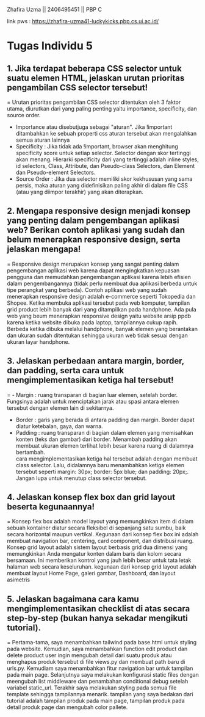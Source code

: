 Zhafira Uzma || 2406495451 || PBP C  

link pws : https://zhafira-uzma41-luckykicks.pbp.cs.ui.ac.id/  

# **Tugas Individu 5**  

## **1. Jika terdapat beberapa CSS selector untuk suatu elemen HTML, jelaskan urutan prioritas pengambilan CSS selector tersebut!**  
= Urutan prioritas pengambilan CSS selector ditentukan oleh 3 faktor utama, diurutkan dari yang paling penting yaitu importance, specificity, dan source order.  
- Importance atau disebutjuga sebagai "aturan". Jika !important ditambahkan ke sebuah properti css aturan tersebut akan mengalahkan semua aturan lainnya  
- Specificity : Jika tidak ada !important, browser akan menghitung specificity score untuk setiap selector. Selector dengan skor tertinggi akan menang. Hierarki specificity dari yang tertinggi adalah inline styles, id selectors, Class, Attribute, dan Pseudo-class Selectors, dan Element dan Pseudo-element Selectors.  
- Source Order : Jika dua selector memiliki skor kekhususan yang sama persis, maka aturan yang didefinisikan paling akhir di dalam file CSS (atau yang diimpor terakhir) yang akan diterapkan.  

## **2. Mengapa responsive design menjadi konsep yang penting dalam pengembangan aplikasi web? Berikan contoh aplikasi yang sudah dan belum menerapkan responsive design, serta jelaskan mengapa!**  
=   Responsive design merupakan konsep yang sangat penting dalam pengembangan aplikasi web karena dapat mengingkatkan kepuasan pengguna dan memudahkan pengembangan aplikasi karena lebih efisien dalam pengembangannya (tidak perlu membuat dua aplikasi berbeda untuk tipe perangkat yang berbeda). Contoh aplikasi web yang sudah menerapkan responsive design adalah e-commerce seperti Tokopedia dan Shopee. Ketika membuka aplikasi tersebut pada web komputer, tampilan grid product lebih banyak dari yang ditampilkan pada handphone. Ada pula web yang beum menerapkan responsive design yaitu website arsip ppdb karena ketika website dibuka pada laptop, tampilannya cukup rapih. Berbeda ketika dibuka melalui handphone, banyak elemen yang berantakan dan ukuran sudah ditentukan sehingga ukuran web tidak sesuai dengan ukuran layar handphone.  

## **3. Jelaskan perbedaan antara margin, border, dan padding, serta cara untuk mengimplementasikan ketiga hal tersebut!**  
= - Margin :  ruang transparan di bagian luar elemen, setelah border. Fungsinya adalah untuk menciptakan jarak atau spasi antara elemen tersebut dengan elemen lain di sekitarnya.  
- Border : garis yang berada di antara padding dan margin. Border dapat diatur ketebalan, gaya, dan warna.  
- Padding : ruang transparan di bagian dalam elemen yang memisahkan konten (teks dan gambar) dari border. Menambah padding akan membuat ukuran elemen terlihat lebih besar karena ruang di dalamnya bertambah.   
cara mengimplementasikan ketiga hal tersebut adalah dengan membuat class selector. Lalu, didalamnya baru menambahkan ketiga elemen tersebut seperti margin: 30px; border: 5px blue; dan padding: 20px;. Jangan lupa untuk menutup class selector tersebut.

## **4. Jelaskan konsep flex box dan grid layout beserta kegunaannya!**  
= Konsep flex box adalah model layout yang memungkinkan item di dalam sebuah kontainer diatur secara fleksibel di sepanjang satu sumbu, baik secara horizontal maupun vertikal. Kegunaan dari konsep flex box ini adalah membuat navigation bar, centering, card component, dan distribusi ruang. Konsep grid layout adalah  sistem layout berbasis grid dua dimensi yang memungkinkan Anda mengatur konten dalam baris dan kolom secara bersamaan. Ini memberikan kontrol yang jauh lebih besar untuk tata letak halaman web secara keseluruhan. kegunaan dari konsep grid layout adalah membuat layout Home Page, galeri gambar, Dashboard, dan layout asimetris

## **5. Jelaskan bagaimana cara kamu mengimplementasikan checklist di atas secara step-by-step (bukan hanya sekadar mengikuti tutorial).**  
=  Pertama-tama, saya menambahkan tailwind pada base.html untuk styling pada website. Kemudian, saya menambahkan function edit product dan delete product user ingin mengubah detail dari suatu produk atau menghapus produk tersebut di file views.py dan membuat path baru di urls.py. Kemudiam saya menambahkan fitur navigation bar untuk tampilan pada main page. Selanjutnya saya melakukan konfigurasi static files dengan meengubah list middleware dan penambahan conditional debug setelah variabel static_url. Terakhir saya melakukan styling pada semua file template sehingga tampilannya menarik. tampilan yang saya bedakan dari tutorial adalah tampilan produk pada main page, tampilan produk pada detail produk page dan mengubah color pallete. 